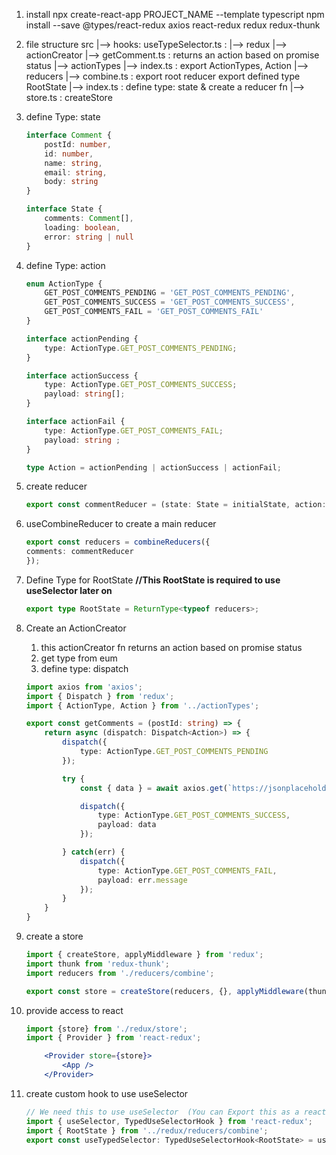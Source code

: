 1. install 
npx create-react-app PROJECT_NAME --template typescript
npm install --save @types/react-redux axios react-redux redux redux-thunk 

2. file structure
src
    |--> hooks: 
        useTypeSelector.ts      : 
    |--> redux 
        |--> actionCreator 
            |--> getComment.ts  : returns an action based on promise status
        |--> actionTypes
            |--> index.ts       : export ActionTypes, Action
        |--> reducers
            |--> combine.ts     : export root reducer 
                                  export defined type RootState
            |--> index.ts       : define type: state & create a reducer fn
        |--> store.ts           : createStore

3. define Type: state 
    ```ts
    interface Comment {
        postId: number,
        id: number,
        name: string,
        email: string,
        body: string
    }

    interface State {
        comments: Comment[],
        loading: boolean,
        error: string | null 
    }
    ```

4. define Type: action
    ```ts
    enum ActionType { 
        GET_POST_COMMENTS_PENDING = 'GET_POST_COMMENTS_PENDING',
        GET_POST_COMMENTS_SUCCESS = 'GET_POST_COMMENTS_SUCCESS',
        GET_POST_COMMENTS_FAIL = 'GET_POST_COMMENTS_FAIL'
    }

    interface actionPending {
        type: ActionType.GET_POST_COMMENTS_PENDING;
    }

    interface actionSuccess {
        type: ActionType.GET_POST_COMMENTS_SUCCESS;
        payload: string[];
    }

    interface actionFail {
        type: ActionType.GET_POST_COMMENTS_FAIL;
        payload: string ;
    }

    type Action = actionPending | actionSuccess | actionFail;
    ```

5. create reducer 
    ```ts
    export const commentReducer = (state: State = initialState, action: Action):State => {...switch...}
    ```

6. useCombineReducer to create a main reducer 
    ```ts
    export const reducers = combineReducers({
    comments: commentReducer
    });
    ```

7. Define Type for RootState
    **//This RootState is required to use useSelector later on**
    ```ts
    export type RootState = ReturnType<typeof reducers>; 
    ```

8. Create an ActionCreator 
    1. this actionCreator fn returns an action based on promise status
    2. get type from eum 
    3. define type: dispatch

    ```ts
    import axios from 'axios';
    import { Dispatch } from 'redux';
    import { ActionType, Action } from '../actionTypes';

    export const getComments = (postId: string) => {
        return async (dispatch: Dispatch<Action>) => {
            dispatch({
                type: ActionType.GET_POST_COMMENTS_PENDING
            });

            try {
                const { data } = await axios.get(`https://jsonplaceholder.typicode.com/comments?postId=${postId}`);

                dispatch({
                    type: ActionType.GET_POST_COMMENTS_SUCCESS,
                    payload: data  
                });

            } catch(err) {
                dispatch({
                    type: ActionType.GET_POST_COMMENTS_FAIL,
                    payload: err.message
                });
            }
        }
    } 
    ```

9. create a store 
    ```ts
    import { createStore, applyMiddleware } from 'redux';
    import thunk from 'redux-thunk';
    import reducers from './reducers/combine';

    export const store = createStore(reducers, {}, applyMiddleware(thunk));
    ```

10. provide access to react 
    ```jsx
    import {store} from './redux/store'; 
    import { Provider } from 'react-redux';

        <Provider store={store}>
            <App />
        </Provider>
    ```

11. create custom hook to use useSelector
    ```ts
    // We need this to use useSelector  (You can Export this as a react-hook to use separately)
    import { useSelector, TypedUseSelectorHook } from 'react-redux';
    import { RootState } from '../redux/reducers/combine';
    export const useTypedSelector: TypedUseSelectorHook<RootState> = useSelector;
    ```